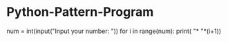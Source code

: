 # Python-Pattern-Program
num = int(input("Input your number: "))
for i in range(num):
    print( "* "*(i+1))
